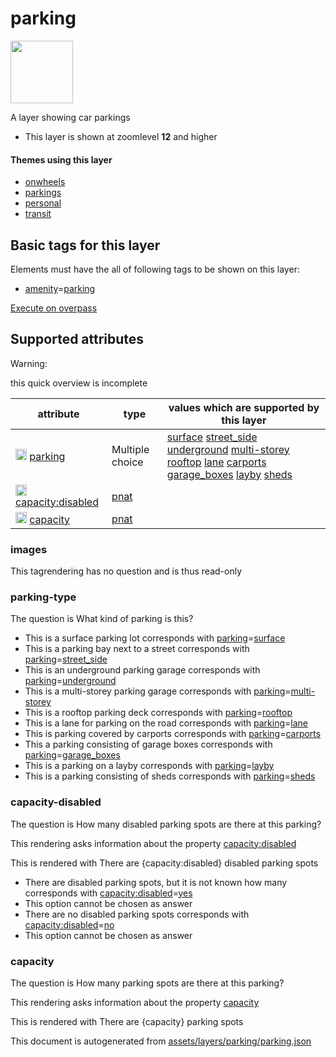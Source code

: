 

 parking 
=========



<img src='https://mapcomplete.osm.be/./assets/layers/parking/parking.svg' height="100px"> 

A layer showing car parkings






  - This layer is shown at zoomlevel **12** and higher




#### Themes using this layer 





  - [onwheels](https://mapcomplete.osm.be/onwheels)
  - [parkings](https://mapcomplete.osm.be/parkings)
  - [personal](https://mapcomplete.osm.be/personal)
  - [transit](https://mapcomplete.osm.be/transit)




 Basic tags for this layer 
---------------------------



Elements must have the all of following tags to be shown on this layer:



  - <a href='https://wiki.openstreetmap.org/wiki/Key:amenity' target='_blank'>amenity</a>=<a href='https://wiki.openstreetmap.org/wiki/Tag:amenity%3Dparking' target='_blank'>parking</a>


[Execute on overpass](http://overpass-turbo.eu/?Q=%5Bout%3Ajson%5D%5Btimeout%3A90%5D%3B(%20%20%20%20nwr%5B%22amenity%22%3D%22parking%22%5D(%7B%7Bbbox%7D%7D)%3B%0A)%3Bout%20body%3B%3E%3Bout%20skel%20qt%3B)



 Supported attributes 
----------------------



Warning: 

this quick overview is incomplete



attribute | type | values which are supported by this layer
----------- | ------ | ------------------------------------------
[<img src='https://mapcomplete.osm.be/assets/svg/statistics.svg' height='18px'>](https://taginfo.openstreetmap.org/keys/parking#values) [parking](https://wiki.openstreetmap.org/wiki/Key:parking) | Multiple choice | [surface](https://wiki.openstreetmap.org/wiki/Tag:parking%3Dsurface) [street_side](https://wiki.openstreetmap.org/wiki/Tag:parking%3Dstreet_side) [underground](https://wiki.openstreetmap.org/wiki/Tag:parking%3Dunderground) [multi-storey](https://wiki.openstreetmap.org/wiki/Tag:parking%3Dmulti-storey) [rooftop](https://wiki.openstreetmap.org/wiki/Tag:parking%3Drooftop) [lane](https://wiki.openstreetmap.org/wiki/Tag:parking%3Dlane) [carports](https://wiki.openstreetmap.org/wiki/Tag:parking%3Dcarports) [garage_boxes](https://wiki.openstreetmap.org/wiki/Tag:parking%3Dgarage_boxes) [layby](https://wiki.openstreetmap.org/wiki/Tag:parking%3Dlayby) [sheds](https://wiki.openstreetmap.org/wiki/Tag:parking%3Dsheds)
[<img src='https://mapcomplete.osm.be/assets/svg/statistics.svg' height='18px'>](https://taginfo.openstreetmap.org/keys/capacity:disabled#values) [capacity:disabled](https://wiki.openstreetmap.org/wiki/Key:capacity:disabled) | [pnat](../SpecialInputElements.md#pnat) | 
[<img src='https://mapcomplete.osm.be/assets/svg/statistics.svg' height='18px'>](https://taginfo.openstreetmap.org/keys/capacity#values) [capacity](https://wiki.openstreetmap.org/wiki/Key:capacity) | [pnat](../SpecialInputElements.md#pnat) | 




### images 



This tagrendering has no question and is thus read-only





### parking-type 



The question is  What kind of parking is this?





  - This is a surface parking lot corresponds with  <a href='https://wiki.openstreetmap.org/wiki/Key:parking' target='_blank'>parking</a>=<a href='https://wiki.openstreetmap.org/wiki/Tag:parking%3Dsurface' target='_blank'>surface</a>
  - This is a parking bay next to a street corresponds with  <a href='https://wiki.openstreetmap.org/wiki/Key:parking' target='_blank'>parking</a>=<a href='https://wiki.openstreetmap.org/wiki/Tag:parking%3Dstreet_side' target='_blank'>street_side</a>
  - This is an underground parking garage corresponds with  <a href='https://wiki.openstreetmap.org/wiki/Key:parking' target='_blank'>parking</a>=<a href='https://wiki.openstreetmap.org/wiki/Tag:parking%3Dunderground' target='_blank'>underground</a>
  - This is a multi-storey parking garage corresponds with  <a href='https://wiki.openstreetmap.org/wiki/Key:parking' target='_blank'>parking</a>=<a href='https://wiki.openstreetmap.org/wiki/Tag:parking%3Dmulti-storey' target='_blank'>multi-storey</a>
  - This is a rooftop parking deck corresponds with  <a href='https://wiki.openstreetmap.org/wiki/Key:parking' target='_blank'>parking</a>=<a href='https://wiki.openstreetmap.org/wiki/Tag:parking%3Drooftop' target='_blank'>rooftop</a>
  - This is a lane for parking on the road corresponds with  <a href='https://wiki.openstreetmap.org/wiki/Key:parking' target='_blank'>parking</a>=<a href='https://wiki.openstreetmap.org/wiki/Tag:parking%3Dlane' target='_blank'>lane</a>
  - This is parking covered by carports corresponds with  <a href='https://wiki.openstreetmap.org/wiki/Key:parking' target='_blank'>parking</a>=<a href='https://wiki.openstreetmap.org/wiki/Tag:parking%3Dcarports' target='_blank'>carports</a>
  - This a parking consisting of garage boxes corresponds with  <a href='https://wiki.openstreetmap.org/wiki/Key:parking' target='_blank'>parking</a>=<a href='https://wiki.openstreetmap.org/wiki/Tag:parking%3Dgarage_boxes' target='_blank'>garage_boxes</a>
  - This is a parking on a layby corresponds with  <a href='https://wiki.openstreetmap.org/wiki/Key:parking' target='_blank'>parking</a>=<a href='https://wiki.openstreetmap.org/wiki/Tag:parking%3Dlayby' target='_blank'>layby</a>
  - This is a parking consisting of sheds corresponds with  <a href='https://wiki.openstreetmap.org/wiki/Key:parking' target='_blank'>parking</a>=<a href='https://wiki.openstreetmap.org/wiki/Tag:parking%3Dsheds' target='_blank'>sheds</a>




### capacity-disabled 



The question is  How many disabled parking spots are there at this parking?

This rendering asks information about the property  [capacity:disabled](https://wiki.openstreetmap.org/wiki/Key:capacity:disabled) 

This is rendered with  There are {capacity:disabled} disabled parking spots





  - There are disabled parking spots, but it is not known how many corresponds with  <a href='https://wiki.openstreetmap.org/wiki/Key:capacity:disabled' target='_blank'>capacity:disabled</a>=<a href='https://wiki.openstreetmap.org/wiki/Tag:capacity:disabled%3Dyes' target='_blank'>yes</a>
  - This option cannot be chosen as answer
  - There are no disabled parking spots corresponds with  <a href='https://wiki.openstreetmap.org/wiki/Key:capacity:disabled' target='_blank'>capacity:disabled</a>=<a href='https://wiki.openstreetmap.org/wiki/Tag:capacity:disabled%3Dno' target='_blank'>no</a>
  - This option cannot be chosen as answer




### capacity 



The question is  How many parking spots are there at this parking?

This rendering asks information about the property  [capacity](https://wiki.openstreetmap.org/wiki/Key:capacity) 

This is rendered with  There are {capacity} parking spots

 

This document is autogenerated from [assets/layers/parking/parking.json](https://github.com/pietervdvn/MapComplete/blob/develop/assets/layers/parking/parking.json)